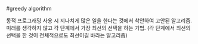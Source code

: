 #greedy algorithm

동적 프로그래밍 사용 시 지나치게 많은 일을 한다는 것에서 착안하여 고안된 알고리즘.
미래를 생각하지 않고 각 단계에서 가장 최선의 선택을 하는 기법.
(각 단계에서 최선의 선택을 한 것이 전체적으로도 최선이길 바라는 알고리즘)
